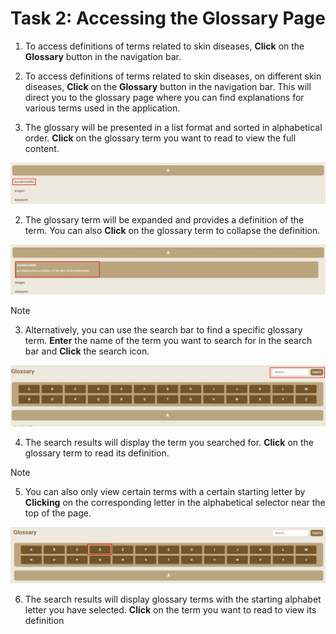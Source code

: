 # Task 2: Accessing the Glossary Page

1. To access definitions of terms related to skin diseases, **Click** on the **Glossary** button in the navigation bar.

1. To access definitions of terms related to skin diseases, on different skin diseases, **Click** on the **Glossary** button in the navigation bar. This will direct you to the glossary page where you can find explanations for various terms used in the application.

1. The glossary will be presented in a list format and sorted in alphabetical order. **Click** on the glossary term you want to read to view the full content.

![Local Image](./assets/glossary1.jpg "Glossary Term")

2. The glossary term will be expanded and provides a definition of the term. You can also **Click** on the glossary term to collapse the definition.

![Local Image](./assets/glossary2.jpg "Glossary Term")

> [!NOTE]

3. Alternatively, you can use the search bar to find a specific glossary term. **Enter** the name of the term you want to search for in the search bar and **Click** the search icon.

![Local Image](./assets/glossary3.jpg "Search Function")

4. The search results will display the term you searched for. **Click** on the glossary term to read its definition.

> [!NOTE]

5. You can also only view certain terms with a certain starting letter by **Clicking** on the corresponding letter in the alphabetical selector near the top of the page.

![Local Image](./assets/glossary4.jpg "Alphabet Selector")

6. The search results will display glossary terms with the starting alphabet letter you have selected. **Click** on the term you want to read to view its definition
